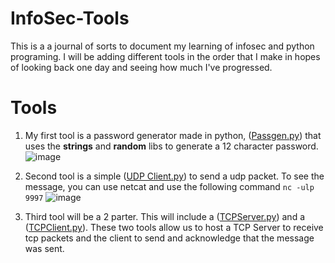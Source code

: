 # InfoSec-Tools
This is a a journal of sorts to document my learning of infosec and python programing. I will be adding different tools in the order that I make in hopes of looking back one day and seeing how much I've progressed.

# Tools
1. My first tool is a password generator made in python, ([Passgen.py](https://github.com/Destituentt/InfoSec-Tools/blob/af8120a28895c8cfa1678cd7a0b37f832096fd52/Tools/Passgen.py)) that uses the **strings** and **random** libs to generate a 12 character password.
    ![image](https://github.com/Destituentt/InfoSec-Tools/assets/151950595/bde701ee-9d00-41cc-a29a-1aca54dcb62b)

2. Second tool is a simple ([UDP Client.py](https://github.com/Destituentt/InfoSec-Tools/blob/4ffdbf7c073b5dc6d8b6e49cb801ed90f32ada04/Tools/UDP%20Client.py)) to send a udp packet. To see the message, you can use netcat and use the following command ```nc -ulp 9997```
    ![image](https://github.com/Destituentt/InfoSec-Tools/assets/151950595/7b36b37e-2600-4cd3-8bc5-4a0ba47521cc)

3. Third tool will be a 2 parter. This will include a ([TCPServer.py](https://github.com/Destituentt/InfoSec-Tools/blob/86c4929b7de67d269c7a839c2a1e200c9e4b3889/Tools/TCPServer.py)) and a ([TCPClient.py](https://github.com/Destituentt/InfoSec-Tools/blob/2deffc0ab4fc2c722200c65c2a4f96fe77031b92/Tools/TCPClient.py)). These two tools allow us to host a TCP Server to receive tcp packets and the client to send and acknowledge that the message was sent. 
